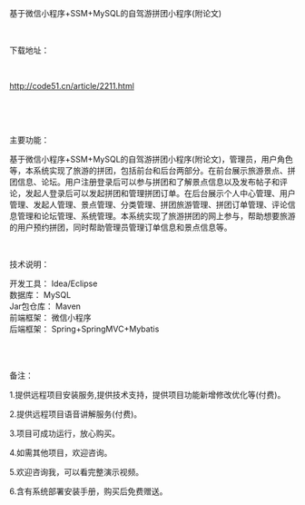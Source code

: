 <p>基于微信小程序+SSM+MySQL的自驾游拼团小程序(附论文)</p>

<p>&nbsp;</p>

<p>下载地址：</p>

<p>&nbsp;</p>

<p><a href="http://code51.cn/article/2211.html">http://code51.cn/article/2211.html</a></p>

<p>&nbsp;</p>

<p>&nbsp;</p>

<p>主要功能：</p>

<p><p>基于微信小程序+SSM+MySQL的自驾游拼团小程序(附论文)，管理员，用户角色等，本系统实现了旅游的拼团，包括前台和后台两部分。在前台展示旅游景点、拼团信息、论坛。用户注册登录后可以参与拼团和了解景点信息以及发布帖子和评论，发起人登录后可以发起拼团和管理拼团订单。在后台展示个人中心管理、用户管理、发起人管理、景点管理、分类管理、拼团旅游管理、拼团订单管理、评论信息管理和论坛管理、系统管理。本系统实现了旅游拼团的网上参与，帮助想要旅游的用户预约拼团，同时帮助管理员管理订单信息和景点信息等。</p>
</p>

<p>&nbsp;</p>

<p>技术说明：</p>

<p><p>开发工具： Idea/Eclipse<br />
数据库： MySQL<br />
Jar包仓库： Maven<br />
前端框架： 微信小程序<br />
后端框架： Spring+SpringMVC+Mybatis<br />
&nbsp;</p>
</p>

<p>&nbsp;</p>

<p>备注：</p>

<p>1.提供远程项目安装服务,提供技术支持，提供项目功能新增修改优化等(付费)。</p>

<p>2.提供远程项目语音讲解服务(付费)。</p>

<p>3.项目可成功运行，放心购买。</p>

<p>4.如需其他项目，欢迎咨询。</p>

<p>5.欢迎咨询我，可以看完整演示视频。</p>

<p>6.含有系统部署安装手册，购买后免费赠送。</p>
